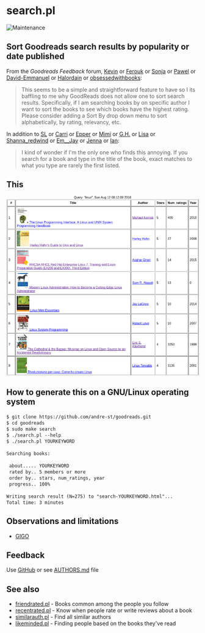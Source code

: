 # search.pl

![Maintenance](https://img.shields.io/maintenance/yes/2018.svg)


## Sort Goodreads search results by popularity or date published

From the _Goodreads Feedback_ forum,
[Kevin](https://www.goodreads.com/topic/show/19464605-sort-search-results-by-rating)
or [Ferouk](https://www.goodreads.com/topic/show/18084428-we-want-to-find-good-books-fast)
or [Sonja](https://www.goodreads.com/topic/show/18177911-advanced-search-for-books)
or [Pawel](https://www.goodreads.com/topic/show/423469-sorting-search-results)
or [David-Emmanuel](https://www.goodreads.com/topic/show/18541118-better-search)
or [Halordain](https://www.goodreads.com/topic/show/18496984-sorting-by-average-rating)
or [obsessedwithbooks](https://www.goodreads.com/topic/show/1188302-sort-search-results):

> This seems to be a simple and straightforward feature to have so I its baffling
> to me why GoodReads does not allow one to sort search results. Specifically, if
> I am searching books by on specific author I want to sort the books to see
> which books have the highest rating. Please consider adding a Sort By drop down
> menu to sort alphabetically, by rating, relevancy, etc.


In addition to [SL](https://www.goodreads.com/topic/show/19387052-search-needs-improvement)
or [Carri](https://www.goodreads.com/topic/show/18123885-search-functionality)
or [Epper](https://www.goodreads.com/topic/show/18223264-search-books-filter-results)
or [Mimi](https://www.goodreads.com/topic/show/19272652-refined-search)
or [G.H.](https://www.goodreads.com/topic/show/18034964-search-results)
or [Lisa](https://www.goodreads.com/topic/show/19114134-search-fundction-when-looking-for-books)
or [Shanna_redwind](https://www.goodreads.com/topic/show/18208444-search-very-frustrating)
or [Em__Jay](https://www.goodreads.com/topic/show/2279173-search-results?comment=117130606#comment_117130606)
or [Jenna](https://www.goodreads.com/topic/show/18901296-please-improve-search-function)
or [Ian](https://www.goodreads.com/topic/show/18115612-search-prioritise-exact-matches):

>I kind of wonder if I'm the only one who finds this annoying. If you search
>for a book and type in the title of the book, exact matches to what you type
>are rarely the first listed. 


## This

![Screenshot](search.png?raw=true "Screenshot")


## How to generate this on a GNU/Linux operating system

```
$ git clone https://github.com/andre-st/goodreads.git
$ cd goodreads
$ sudo make search
$ ./search.pl --help
$ ./search.pl YOURKEYWORD

Searching books:

 about..... YOURKEYWORD
 rated by.. 5 members or more
 order by.. stars, num_ratings, year
 progress.. 100%

Writing search result (N=275) to "search-YOURKEYWORD.html"... 
Total time: 3 minutes
```


## Observations and limitations

- [GIGO](https://en.wikipedia.org/wiki/Garbage_in,_garbage_out)


## Feedback

Use [GitHub](https://github.com/andre-st/goodreads/issues) or see [AUTHORS.md](AUTHORS.md) file


## See also

- [friendrated.pl](friendrated.md) - Books common among the people you follow
- [recentrated.pl](recentrated.md) - Know when people rate or write reviews about a book
- [similarauth.pl](similarauth.md) - Find all similar authors
- [likeminded.pl](likeminded.md)   - Finding people based on the books they've read
 

